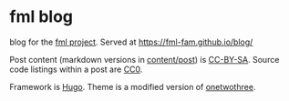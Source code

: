 # fml blog

blog for the [fml project](https://github.com/fml-fam). Served at https://fml-fam.github.io/blog/

Post content (markdown versions in [content/post](https://github.com/fml-fam/blog/tree/master/content/post)) is [CC-BY-SA](http://creativecommons.org/licenses/by-sa/4.0/). Source code listings within a post are [CC0](http://creativecommons.org/publicdomain/zero/1.0/).

Framework is [Hugo](https://gohugo.io/). Theme is a modified version of [onetwothree](https://github.com/schollz/onetwothree).

